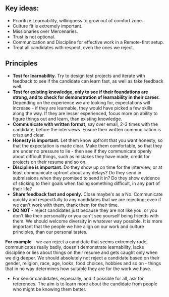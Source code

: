 ## Key ideas:
* Prioritize Learnability, willingness to grow out of comfort zone.
* Culture fit is extremely important.
* Missionaries over Mercenaries. 
* Trust is not optional.
* Communication and Discipline for effective work in a Remote-first setup.
* Treat all candidates with respect, even the ones we reject.


## Principles
* **Test for learnability.** Try to design test projects and iterate with feedback to see if the candidate can learn fast, as well as take feedback well. 
* **Test for existing knowledge, only to see if their foundations are strong, and to check for demonstration of learnability in their career.** Depending on the experience we are looking for, expectations will increase - if they are learnable, they would have picked a few skills along the way. If they are lesser experienced, focus more on ability to figure things out and learn, than existing knowledge. 
* **Communicate with written format**, say over email, 2-3 times with the candidate, before the interviews. Ensure their written communication is crisp and clear. 
* **Honesty is important.** Let them know upfront that you want honesty, so that the expectation is made clear. Make them comfortable, so that they are under no pressure to lie - then see if they communicate openly about difficult things, such as mistakes they have made, credit for projects on their resume and so on.
* **Discipline is important.** Do they show up on time for the interview, or at least communicate upfront about any delays? Do they send in submissions when they promised to send it in? Do they show evidence of sticking to their goals when facing something difficult, in any part of their life?
* **Share feedback fast and openly.** Close maybe's as a No. Communicate quickly and respectfully to any candidates that we are rejecting; even if we can't work with them, thank them for their time. 
* **DO NOT** - reject candidates just because they are not like you, or you don't like their personality or you can't see yourself being friends with them. We should welcome diversity in whatever way possible. It is more important that the people we hire align on our work and culture principles, than our personal tastes. 

**For example** - we can reject a candidate that seems extremely rude, communicates really badly, doesn't demonstrate learnability, lacks discipline or lies about things on their resume and gets caught only when we dig deeper. We should absolutely not reject a candidate based on their gender, religion, race, age, looks, food choices, hobbies and so on - things that in no way determines how suitable they are for the work we have. 

* For senior candidates, especially, and if possible for all, ask for references. The aim is to learn more about the candidate from people who might be knowing them better. 